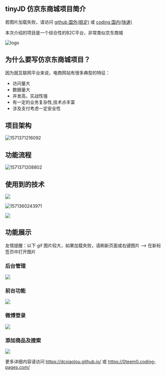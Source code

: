 ## tinyJD 仿京东商城项目简介

若图片加载失败，请访问 [github 国外(稳定)](https://dcxiaolou.github.io/2019/10/18/仿京东商城项目简介/) 或 [coding 国内(快速)](https://0teem0.coding-pages.com/2019/10/18/%E4%BB%BF%E4%BA%AC%E4%B8%9C%E5%95%86%E5%9F%8E%E9%A1%B9%E7%9B%AE%E4%B9%8B%E7%AE%80%E4%BB%8B%EF%BC%88%E4%B8%80%EF%BC%89/)

本次介绍的项目是一个综合性的B2C平台，非常类似京东商城

![logo](https://dcxiaolou.coding.net/p/MyPicGo/git/raw/master/img-tinyjd/tinyjd-logo.png)

## 为什么要写仿京东商城项目？

因为就互联网平台来说，电商网站有很多典型的特征：

- 访问量大
- 数据量大
- 并发高，实战性强
- 有一定的业务复杂性,技术点丰富
- 涉及支付考虑一定安全性

<!-- more -->

## 项目架构

![1571371216092](https://dcxiaolou.coding.net/p/MyPicGo/git/raw/master/img-tinyjd/1571371216092.png)

## 功能流程

![1571371208802](https://dcxiaolou.coding.net/p/MyPicGo/git/raw/master/img-tinyjd/1571371208802.png)

## 使用到的技术

![](https://dcxiaolou.coding.net/p/MyPicGo/git/raw/master/img-tinyjd/1571371296619.png)

![1571360243971](https://dcxiaolou.coding.net/p/MyPicGo/git/raw/master/img-tinyjd/1571360243971.png)

![](https://dcxiaolou.coding.net/p/MyPicGo/git/raw/master/img-tinyjd/1571360283686.png)

## 功能展示

友情提醒：以下 gif 图片较大，如果加载失败，请刷新页面或右键图片 —> 在新标签页中打开图片

### 后台管理

![](https://dcxiaolou.coding.net/p/MyPicGo/git/raw/master/img-tinyjd/tinyjd-后台管理.gif)

### 前台功能

![](https://dcxiaolou.coding.net/p/MyPicGo/git/raw/master/img-tinyjd/tinyjd-%E5%89%8D%E5%8F%B0%E5%8A%9F%E8%83%BD.gif)

### 微博登录

![](https://dcxiaolou.coding.net/p/MyPicGo/git/raw/master/img-tinyjd/tinyjd-微博登录.gif)

### 添加商品及搜索

![](https://dcxiaolou.coding.net/p/MyPicGo/git/raw/master/img-tinyjd/tinyjd-添加SPU及搜索.gif)

更多详细内容请访问 https://dcxiaolou.github.io/ 或 https://0teem0.coding-pages.com/
